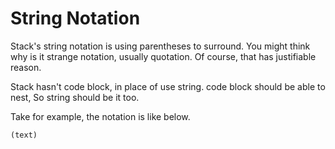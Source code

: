 # String Notation

Stack's string notation is using parentheses to surround.
You might think why is it strange notation, usually quotation.
Of course, that has justifiable reason.

Stack hasn't code block, in place of use string.
code block should be able to nest, So string should be it too.

Take for example, the notation is like below.
```stack-lang
(text)
```